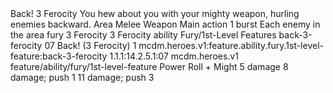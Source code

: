 <ability>
  <name>Back!</name>
  <cost>3 Ferocity</cost>
  <flavor>You hew about you with your mighty weapon, hurling enemies backward.</flavor>
  <keywords>
    <keyword>Area</keyword>
    <keyword>Melee</keyword>
    <keyword>Weapon</keyword>
  </keywords>
  <type>Main action</type>
  <distance>1 burst</distance>
  <target>Each enemy in the area</target>
  <metadata>
    <class>fury</class>
    <cost>3 Ferocity</cost>
    <cost_amount>3</cost_amount>
    <cost_resource>Ferocity</cost_resource>
    <feature_type>ability</feature_type>
    <file_dpath>Fury/1st-Level Features</file_dpath>
    <item_id>back-3-ferocity</item_id>
    <item_index>07</item_index>
    <item_name>Back! (3 Ferocity)</item_name>
    <level>1</level>
    <scc>mcdm.heroes.v1:feature.ability.fury.1st-level-feature:back-3-ferocity</scc>
    <scdc>1.1.1:14.2.5.1:07</scdc>
    <source>mcdm.heroes.v1</source>
    <type>feature/ability/fury/1st-level-feature</type>
  </metadata>
  <effects>
    <effect type="roll">
      <roll>Power Roll + Might</roll>
      <t1>5 damage</t1>
      <t2>8 damage; push 1</t2>
      <t3>11 damage; push 3</t3>
    </effect>
  </effects>
</ability>
